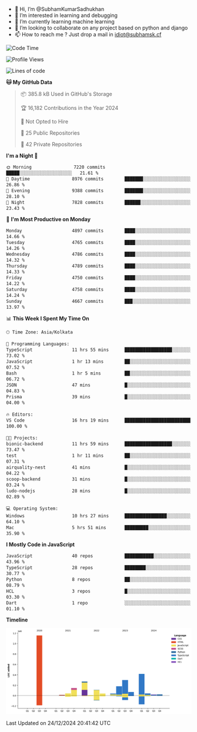 - 👋 Hi, I’m @SubhamKumarSadhukhan
- 👀 I’m interested in learning and debugging
- 🌱 I’m currently learning machine learning
- 💞️ I’m looking to collaborate on any project based on python and django
- 📫 How to reach me ?
      Just drop a mail in idiot@subhamsk.cf

<!---
SubhamKumarSadhukhan/SubhamKumarSadhukhan is a ✨ special ✨ repository because its `README.md` (this file) appears on your GitHub profile.
You can click the Preview link to take a look at your changes.
--->


<!--START_SECTION:waka-->
![Code Time](http://img.shields.io/badge/Code%20Time-2%2C689%20hrs%2026%20mins-blue)

![Profile Views](http://img.shields.io/badge/Profile%20Views-0-blue)

![Lines of code](https://img.shields.io/badge/From%20Hello%20World%20I%27ve%20Written-2.9%20million%20lines%20of%20code-blue)

**🐱 My GitHub Data** 

> 📦 385.8 kB Used in GitHub's Storage 
 > 
> 🏆 16,182 Contributions in the Year 2024
 > 
> 🚫 Not Opted to Hire
 > 
> 📜 25 Public Repositories 
 > 
> 🔑 42 Private Repositories 
 > 
**I'm a Night 🦉** 

```text
🌞 Morning                7220 commits        █████░░░░░░░░░░░░░░░░░░░░   21.61 % 
🌆 Daytime                8976 commits        ███████░░░░░░░░░░░░░░░░░░   26.86 % 
🌃 Evening                9388 commits        ███████░░░░░░░░░░░░░░░░░░   28.10 % 
🌙 Night                  7828 commits        ██████░░░░░░░░░░░░░░░░░░░   23.43 % 
```
📅 **I'm Most Productive on Monday** 

```text
Monday                   4897 commits        ████░░░░░░░░░░░░░░░░░░░░░   14.66 % 
Tuesday                  4765 commits        ████░░░░░░░░░░░░░░░░░░░░░   14.26 % 
Wednesday                4786 commits        ████░░░░░░░░░░░░░░░░░░░░░   14.32 % 
Thursday                 4789 commits        ████░░░░░░░░░░░░░░░░░░░░░   14.33 % 
Friday                   4750 commits        ████░░░░░░░░░░░░░░░░░░░░░   14.22 % 
Saturday                 4758 commits        ████░░░░░░░░░░░░░░░░░░░░░   14.24 % 
Sunday                   4667 commits        ███░░░░░░░░░░░░░░░░░░░░░░   13.97 % 
```


📊 **This Week I Spent My Time On** 

```text
🕑︎ Time Zone: Asia/Kolkata

💬 Programming Languages: 
TypeScript               11 hrs 55 mins      ██████████████████░░░░░░░   73.02 % 
JavaScript               1 hr 13 mins        ██░░░░░░░░░░░░░░░░░░░░░░░   07.52 % 
Bash                     1 hr 5 mins         ██░░░░░░░░░░░░░░░░░░░░░░░   06.72 % 
JSON                     47 mins             █░░░░░░░░░░░░░░░░░░░░░░░░   04.83 % 
Prisma                   39 mins             █░░░░░░░░░░░░░░░░░░░░░░░░   04.00 % 

🔥 Editors: 
VS Code                  16 hrs 19 mins      █████████████████████████   100.00 % 

🐱‍💻 Projects: 
bionic-backend           11 hrs 59 mins      ██████████████████░░░░░░░   73.47 % 
test                     1 hr 11 mins        ██░░░░░░░░░░░░░░░░░░░░░░░   07.31 % 
airquality-nest          41 mins             █░░░░░░░░░░░░░░░░░░░░░░░░   04.22 % 
scoop-backend            31 mins             █░░░░░░░░░░░░░░░░░░░░░░░░   03.24 % 
ludo-nodejs              28 mins             █░░░░░░░░░░░░░░░░░░░░░░░░   02.89 % 

💻 Operating System: 
Windows                  10 hrs 27 mins      ████████████████░░░░░░░░░   64.10 % 
Mac                      5 hrs 51 mins       █████████░░░░░░░░░░░░░░░░   35.90 % 
```

**I Mostly Code in JavaScript** 

```text
JavaScript               40 repos            ███████████░░░░░░░░░░░░░░   43.96 % 
TypeScript               28 repos            ████████░░░░░░░░░░░░░░░░░   30.77 % 
Python                   8 repos             ██░░░░░░░░░░░░░░░░░░░░░░░   08.79 % 
HCL                      3 repos             █░░░░░░░░░░░░░░░░░░░░░░░░   03.30 % 
Dart                     1 repo              ░░░░░░░░░░░░░░░░░░░░░░░░░   01.10 % 
```



**Timeline**

![Lines of Code chart](https://raw.githubusercontent.com/SubhamKumarSadhukhan/SubhamKumarSadhukhan/main/assets/bar_graph.png)


 Last Updated on 24/12/2024 20:41:42 UTC
<!--END_SECTION:waka-->
